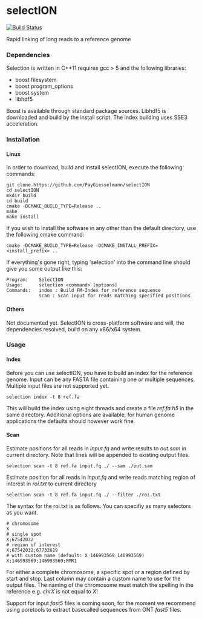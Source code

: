 # selectION
[![Build Status](https://travis-ci.org/giesselmann/selectION.svg?branch=master)](https://travis-ci.org/giesselmann/selectION)

Rapid linking of long reads to a reference genome

### Dependencies
Selection is written in C++11 requires gcc > 5 and the following libraries:

* boost filesystem
* boost program_options
* boost system
* libhdf5

Boost is available through standard package sources. Libhdf5 is downloaded and build by the install script. The index building uses SSE3 acceleration.

### Installation
#### Linux
In order to download, build and install selectION, execute the following commands:

    git clone https://github.com/PayGiesselmann/selectION
    cd selectION
    mkdir build
    cd build
    cmake -DCMAKE_BUILD_TYPE=Release ..
    make
    make install

If you wish to install the software in any other than the default directory, use the following cmake command:

    cmake -DCMAKE_BUILD_TYPE=Release -DCMAKE_INSTALL_PREFIX=<install_prefix> ..

If everything's gone right, typing 'selection' into the command line should give you some output like this:

    Program:    SelectION
    Usage:      selection <command> [options]
    Commands:   index : Build FM-Index for reference sequence
                scan : Scan input for reads matching specified positions

#### Others
Not documented yet. SelectION is cross-platform software and will, the dependencies resolved, build on any x86/x64 system.

### Usage

#### Index
Before you can use selectION, you have to build an index for the reference genome. Input can be any FASTA file containing one or multiple sequences. Multiple input files are not supported yet.

    selection index -t 8 ref.fa

This will build the index using eight threads and create a file _ref.fa.h5_ in the same directory. Additional options are available, for human genome applications the defaults should however work fine.

#### Scan
Estimate positions for all reads in _input.fq_ and write results to _out.sam_ in current directory. Note that lines will be appended to existing output files.

    selection scan -t 8 ref.fa input.fq ./ --sam ./out.sam

Estimate position for all reads in _input.fq_ and write reads matching region of interest in _roi.txt_ to current directory

    selection scan -t 8 ref.fa input.fq ./ --filter ./roi.txt

The syntax for the roi.txt is as follows. You can specifiy as many selectors as you want.

    # chromosome
    X
    # single spot
    X;67542032
    # region of interest
    X;67542032;67732619
    # with custom name (default: X_146993569_146993569)
    X;146993569;146993569;FMR1

For either a complete chromosome, a specific spot or a region defined by start and stop. Last column may contain a custom name to use for the output files. The naming of the chromosome must match the spelling in the reference e.g. _chrX_ is not equal to _X_!

Support for input _fast5_ files is coming soon, for the moment we recommend using poretools to extract basecalled sequences from ONT _fast5_ files.
